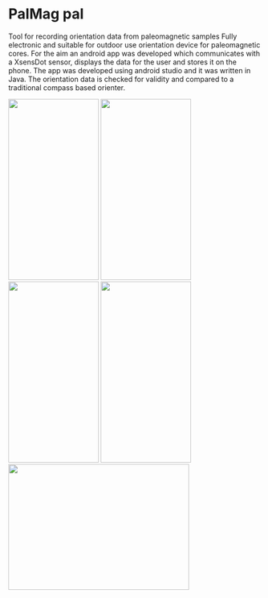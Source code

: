 # PalMag pal
Tool for recording orientation data from paleomagnetic samples
Fully electronic and suitable for outdoor use orientation device for paleomagnetic cores. For the aim an android
app was developed which communicates with a XsensDot sensor, displays the
data for the user and stores it on the phone. The app was developed using
android studio and it was written in Java. The orientation data is checked for
validity and compared to a traditional compass based orienter.

<img src="https://github.com/Drago-n-95/xsens_dot_palmag_pal/assets/52564717/306a75ec-919d-47e2-ad35-0632a34f43e1" width=180 height=360 />
<img src="https://github.com/Drago-n-95/xsens_dot_palmag_pal/assets/52564717/600d0ffd-8a26-436f-bdd4-bcc8651921dc" width=180 height=360 />
<img src="https://github.com/Drago-n-95/xsens_dot_palmag_pal/assets/52564717/773d23b8-dc35-43be-9ce0-8fa31c28f5d7" width=180 height=360 />
<img src="https://github.com/Drago-n-95/xsens_dot_palmag_pal/assets/52564717/c7ed9e3b-bd4b-4001-92fc-8c9f079b7d0d" width=180 height=360 />

<img src="https://github.com/Drago-n-95/xsens_dot_palmag_pal/assets/52564717/cd134167-7deb-4798-9897-4c8e5ccd37f9" width=360 height=250 />

